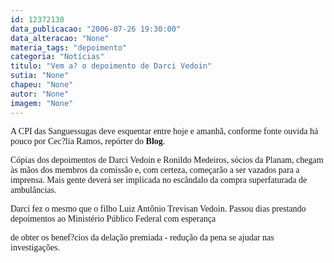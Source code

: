 ```yaml
---
id: 12372130
data_publicacao: "2006-07-26 19:30:00"
data_alteracao: "None"
materia_tags: "depoimento"
categoria: "Notícias"
titulo: "Vem a? o depoimento de Darci Vedoin"
sutia: "None"
chapeu: "None"
autor: "None"
imagem: "None"
---
```

<p><P><FONT face=Verdana>A CPI das Sanguessugas deve esquentar entre hoje e amanhã, conforme fonte ouvida há pouco por Cec?lia Ramos, repórter do <STRONG>Blog</STRONG>.</FONT></P></p>
<p><P><FONT face=Verdana>Cópias dos depoimentos de Darci Vedoin e Ronildo Medeiros, sócios da Planam, chegam às mãos dos membros da comissão e, com certeza, começarão a ser vazados para a imprensa. </FONT><FONT face=Verdana>Mais gente deverá ser implicada no escândalo da compra superfaturada de ambulâncias.</FONT></P></p>
<p><P><FONT face=Verdana>Darci fez o mesmo que o filho Luiz Antônio Trevisan Vedoin. Passou dias prestando depoimentos ao Ministério Público Federal com esperança</p>
<p> de obter os benef?cios da delação premiada - redução da pena se ajudar nas investigações.</FONT></P> </p>
